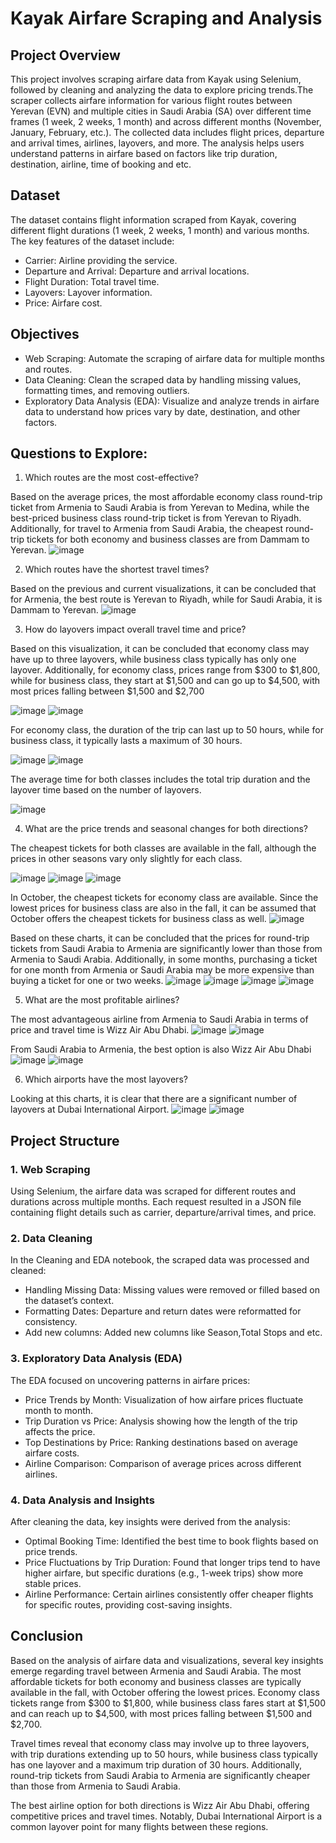 # Kayak Airfare Scraping and Analysis

## Project Overview

This project involves scraping airfare data from Kayak using Selenium, followed by cleaning and analyzing the data to explore pricing trends.The scraper collects airfare information for various flight routes between Yerevan (EVN) and multiple cities in Saudi Arabia (SA) over different time frames (1 week, 2 weeks, 1 month) and across different months (November, January, February, etc.). The collected data includes flight prices, departure and arrival times, airlines, layovers, and more. The analysis helps users understand patterns in airfare based on factors like trip duration, destination, airline, time of booking and etc.

## Dataset

The dataset contains flight information scraped from Kayak, covering different flight durations (1 week, 2 weeks, 1 month) and various months. The key features of the dataset include:

* Carrier: Airline providing the service.
* Departure and Arrival: Departure and arrival locations.
* Flight Duration: Total travel time.
* Layovers: Layover information.
* Price: Airfare cost.

## Objectives

* Web Scraping: Automate the scraping of airfare data for multiple months and routes.
* Data Cleaning: Clean the scraped data by handling missing values, formatting times, and removing outliers.
* Exploratory Data Analysis (EDA): Visualize and analyze trends in airfare data to understand how prices vary by date, destination, and other factors.

## Questions to Explore:

1. Which routes are the most cost-effective?

Based on the average prices, the most affordable economy class round-trip ticket from Armenia to Saudi Arabia is from Yerevan to Medina, while the best-priced business class round-trip ticket is from Yerevan to Riyadh. Additionally, for travel to Armenia from Saudi Arabia, the cheapest round-trip tickets for both economy and business classes are from Dammam to Yerevan.
![image](https://github.com/user-attachments/assets/342b1f38-31b8-41a2-9248-bb3255891257)

2. Which routes have the shortest travel times?

Based on the previous and current visualizations, it can be concluded that for Armenia, the best route is Yerevan to Riyadh, while for Saudi Arabia, it is Dammam to Yerevan.
![image](https://github.com/user-attachments/assets/fb134788-97a4-431e-84ad-493fa283b8a4)

3. How do layovers impact overall travel time and price?

Based on this visualization, it can be concluded that economy class may have up to three layovers, while business class typically has only one layover. Additionally, for economy class, prices range from $300 to $1,800, while for business class, they start at $1,500 and can go up to $4,500, with most prices falling between $1,500 and $2,700 

![image](https://github.com/user-attachments/assets/6f523703-34b0-4c73-8b22-af0cb49d8483)
![image](https://github.com/user-attachments/assets/0d6debcc-2497-45ed-861a-8f57aa81d994)

For economy class, the duration of the trip can last up to 50 hours, while for business class, it typically lasts a maximum of 30 hours.

![image](https://github.com/user-attachments/assets/00dc7cae-1d02-4b3f-9eea-45e1b8d0b857)
![image](https://github.com/user-attachments/assets/63e6368b-8979-4990-a6e7-d98b58549dce)

The average time for both classes includes the total trip duration and the layover time based on the number of layovers.

![image](https://github.com/user-attachments/assets/7de2b09b-3152-4648-abda-55221fd79423)




4. What are the price trends and seasonal changes for both directions?

The cheapest tickets for both classes are available in the fall, although the prices in other seasons vary only slightly for each class.

![image](https://github.com/user-attachments/assets/520c6802-a1a3-4409-9066-d40a7e4960d2)
![image](https://github.com/user-attachments/assets/94b17ae2-de30-4db2-a45c-da04e1d93611)
![image](https://github.com/user-attachments/assets/0a51a694-fd11-4b0d-ab2f-1591f789f34d)

In October, the cheapest tickets for economy class are available. Since the lowest prices for business class are also in the fall, it can be assumed that October offers the cheapest tickets for business class as well.
![image](https://github.com/user-attachments/assets/e91526b3-4853-4d4a-9f90-00014f085fd8)

Based on these charts, it can be concluded that the prices for round-trip tickets from Saudi Arabia to Armenia are significantly lower than those from Armenia to Saudi Arabia. Additionally, in some months, purchasing a ticket for one month from Armenia or Saudi Arabia may be more expensive than buying a ticket for one or two weeks.
![image](https://github.com/user-attachments/assets/61491f16-71d3-458b-a66a-59b451c9b917)
![image](https://github.com/user-attachments/assets/4c01aab9-2170-4967-b6e1-7df205aae748)
![image](https://github.com/user-attachments/assets/7f6d92a8-5475-4af8-a79a-fd2dcddb30eb)
![image](https://github.com/user-attachments/assets/bc723fdb-6391-4860-9972-36debf113316)

5. What are the most profitable airlines?

The most advantageous airline from Armenia to Saudi Arabia in terms of price and travel time is Wizz Air Abu Dhabi.
![image](https://github.com/user-attachments/assets/18b0c773-bcdf-41a1-b358-30ab94679194)
![image](https://github.com/user-attachments/assets/0d77b07b-a0ff-4147-8e22-d939b3ce4a6a)

From Saudi Arabia to Armenia, the best option is also Wizz Air Abu Dhabi
![image](https://github.com/user-attachments/assets/968db319-01e4-4fd2-8aa2-75f50790a2c9)
![image](https://github.com/user-attachments/assets/b4b87885-9d89-405b-97ed-05deb3cb4306)

6. Which airports have the most layovers?

Looking at this charts, it is clear that there are a significant number of layovers at Dubai International Airport.
![image](https://github.com/user-attachments/assets/904791c1-e10e-4036-9650-2860487846e6)
![image](https://github.com/user-attachments/assets/d9cf06d9-5a08-4237-83ce-79393ed2dcd7)


## Project Structure

### 1. Web Scraping

Using Selenium, the airfare data was scraped for different routes and durations across multiple months. Each request resulted in a JSON file containing flight details such as carrier, departure/arrival times, and price.

### 2. Data Cleaning

In the Cleaning and EDA notebook, the scraped data was processed and cleaned:

* Handling Missing Data: Missing values were removed or filled based on the dataset’s context.
* Formatting Dates: Departure and return dates were reformatted for consistency.
* Add new columns: Added new columns like Season,Total Stops and etc.

### 3. Exploratory Data Analysis (EDA)

The EDA focused on uncovering patterns in airfare prices:

* Price Trends by Month: Visualization of how airfare prices fluctuate month to month.
* Trip Duration vs Price: Analysis showing how the length of the trip affects the price.
* Top Destinations by Price: Ranking destinations based on average airfare costs.
* Airline Comparison: Comparison of average prices across different airlines.

### 4. Data Analysis and Insights

After cleaning the data, key insights were derived from the analysis:

* Optimal Booking Time: Identified the best time to book flights based on price trends.
* Price Fluctuations by Trip Duration: Found that longer trips tend to have higher airfare, but specific durations (e.g., 1-week trips) show more stable prices.
* Airline Performance: Certain airlines consistently offer cheaper flights for specific routes, providing cost-saving insights.

## Conclusion

Based on the analysis of airfare data and visualizations, several key insights emerge regarding travel between Armenia and Saudi Arabia. The most affordable tickets for both economy and business classes are typically available in the fall, with October offering the lowest prices. Economy class tickets range from $300 to $1,800, while business class fares start at $1,500 and can reach up to $4,500, with most prices falling between $1,500 and $2,700.

Travel times reveal that economy class may involve up to three layovers, with trip durations extending up to 50 hours, while business class typically has one layover and a maximum trip duration of 30 hours. Additionally, round-trip tickets from Saudi Arabia to Armenia are significantly cheaper than those from Armenia to Saudi Arabia.

The best airline option for both directions is Wizz Air Abu Dhabi, offering competitive prices and travel times. Notably, Dubai International Airport is a common layover point for many flights between these regions.

